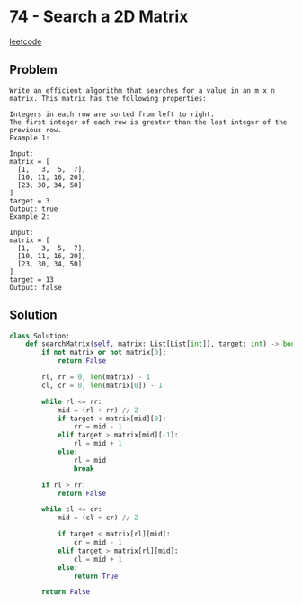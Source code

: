 # 74 - Search a 2D Matrix

[leetcode](https://leetcode.com/problems/search-a-2d-matrix/)

## Problem

    Write an efficient algorithm that searches for a value in an m x n matrix. This matrix has the following properties:
    
    Integers in each row are sorted from left to right.
    The first integer of each row is greater than the last integer of the previous row.
    Example 1:
    
    Input:
    matrix = [
      [1,   3,  5,  7],
      [10, 11, 16, 20],
      [23, 30, 34, 50]
    ]
    target = 3
    Output: true
    Example 2:
    
    Input:
    matrix = [
      [1,   3,  5,  7],
      [10, 11, 16, 20],
      [23, 30, 34, 50]
    ]
    target = 13
    Output: false

## Solution

```python
class Solution:
    def searchMatrix(self, matrix: List[List[int]], target: int) -> bool:
        if not matrix or not matrix[0]:
            return False

        rl, rr = 0, len(matrix) - 1
        cl, cr = 0, len(matrix[0]) - 1

        while rl <= rr:
            mid = (rl + rr) // 2
            if target < matrix[mid][0]:
                rr = mid - 1
            elif target > matrix[mid][-1]:
                rl = mid + 1
            else:
                rl = mid
                break

        if rl > rr:
            return False

        while cl <= cr:
            mid = (cl + cr) // 2

            if target < matrix[rl][mid]:
                cr = mid - 1
            elif target > matrix[rl][mid]:
                cl = mid + 1
            else:
                return True

        return False
```
